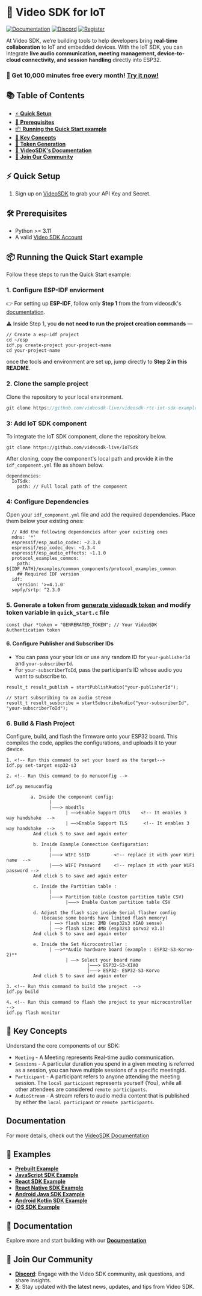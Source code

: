 # 🚀 Video SDK for IoT

[![Documentation](https://img.shields.io/badge/Read-Documentation-blue)](https://docs.videosdk.live/flutter/guide/video-and-audio-calling-api-sdk/concept-and-architecture)
[![Discord](https://img.shields.io/discord/876774498798551130?label=Join%20on%20Discord)](https://discord.gg/bGZtAbwvab)
[![Register](https://img.shields.io/badge/Contact-Know%20More-blue)](https://app.videosdk.live/signup)


At Video SDK, we’re building tools to help developers bring **real-time collaboration** to IoT and embedded devices. With the IoT SDK, you can integrate **live audio communication, meeting management, device-to-cloud connectivity, and session handling** directly into ESP32.


### 🥳 Get **10,000 minutes free** every month! **[Try it now!](https://app.videosdk.live/signup)**

## 📚 **Table of Contents**

- [⚡ **Quick Setup**](#-quick-setup)
- [🔧 **Prerequisites**](#-prerequisites)
- [📦 **Running the Quick Start example**](#-running-the-quick-start-example)
- [🧠 **Key Concepts**](#-key-concepts)
- [🔑 **Token Generation**](#-token-generation)
- [📝 **VideoSDK's Documentation**](#-documentation)
- [💬 **Join Our Community**](#-join-our-community)



## ⚡ Quick Setup 

1. Sign up on [VideoSDK](https://app.videosdk.live/) to grab your API Key and Secret.

## 🛠 Prerequisites

- Python >= 3.11
- A valid [Video SDK Account](https://app.videosdk.live/)

## 📦 Running the Quick Start example

Follow these steps to run the Quick Start example:

### 1. Configure ESP-IDF enviorment 

👉 For setting up **ESP-IDF**, follow only **Step 1** from the from videosdk's [documentation](https://docs.videosdk.live/iot/guide/video-and-audio-calling-api-sdk/quickstart/quick-start#step-1-setup-for-esp-idf).

⚠️ Inside Step 1, you **do not need to run the project creation commands** — 
```
// Create a esp-idf project
cd ~/esp
idf.py create-project your-project-name
cd your-project-name
```
once the tools and environment are set up, jump directly to **Step 2 in this README**.

### 2. Clone the sample project

Clone the repository to your local environment.

```js
git clone https://github.com/videosdk-live/videosdk-rtc-iot-sdk-example.git
```
### 3: Add IoT SDK component

To integrate the IoT SDK component, clone the repository below.

```
git clone https://github.com/videosdk-live/IoTSdk
```

After cloning, copy the component's local path and provide it in the `idf_component.yml` file as shown below.
```
dependencies:
  IoTSdk: 
    path: // Full local path of the component
```

### 4: Configure Dependencies

Open your `idf_component.yml` file and add the required dependencies. Place them below your existing ones:

```
  // Add the following dependencies after your existing ones
  mdns: '*'
  espressif/esp_audio_codec: ~2.3.0
  espressif/esp_codec_dev: ~1.3.4
  espressif/esp_audio_effects: ~1.1.0
  protocol_examples_common:
    path: ${IDF_PATH}/examples/common_components/protocol_examples_common
    ## Required IDF version
  idf:
    version: '>=4.1.0'
  sepfy/srtp: ^2.3.0
```

### 5. Generate a token from [generate videosdk token](https://app.videosdk.live) and modify token variable in `quick_start.c` file
```
const char *token = "GENRERATED_TOKEN"; // Your VideoSDK Authentication token
```

#### 6. Configure Publisher and Subscriber IDs

- You can pass your your Ids or use any random ID for `your-publisherId` and `your-subscriberId`.  
- For `your-subscriberToId`, pass the participant’s ID whose audio you want to subscribe to.

```
result_t result_publish = startPublishAudio("your-publisherId");

// Start subscribing to an audio stream
result_t result_susbcribe = startSubscribeAudio("your-subscriberId", "your-subscriberToId");

```

### 6. Build & Flash Project

Configure, build, and flash the firmware onto your ESP32 board. This compiles the code, applies the configurations, and uploads it to your device.
```
1. <!-- Run this command to set your board as the target-->
idf.py set-target esp32-s3

2. <!-- Run this command to do menuconfig -->

idf.py menuconfig  

         a. Inside the component config:
                |
                |———> mbedtls
                      | ——>Enable Support DTLS    <!-- It enables 3 way handshake  -->
                      | ——>Enable Support TLS      <!-- It enables 3 way handshake  -->
          And click S to save and again enter       

          b. Inside Example Connection Configuration:
                |
                |———> WIFI SSID         <!-- replace it with your WiFi name  -->
                |———> WIFI Password     <!-- replace it with your WiFi password -->
          And click S to save and again enter 

          c. Inside the Partition table :
                |
                |———> Partition table (custom partition table CSV)        
                      |———> Enable Custom partition table CSV

          d. Adjust the flash size inside Serial flasher config 
             (because some boards have limited flash memory)
                | ——> flash size: 2MB (esp32s3 XIAO sense)
                | ——> flash size: 4MB (esp32s3 qorvo2 v3.1)
          And click S to save and again enter

          e. Inside the Set Microcontroller : 
                | ——>**Audio hardware board (example : ESP32-S3-Korvo-2)**
                      | ——> Select your board name
                              |———> ESP32-S3-XIAO       
                              |———> ESP32- ESP32-S3-Korvo
          And click S to save and again enter

3. <!-- Run this command to build the project  -->
idf.py build

4. <!-- Run this command to flash the project to your microcontroller -->
idf.py flash monitor 
```

## 🧠 Key Concepts

Understand the core components of our SDK:

- `Meeting` - A Meeting represents Real-time audio communication.
- `Sessions` - A particular duration you spend in a given meeting is referred as a session, you can have multiple sessions of a specific meetingId.
- `Participant` - A participant refers to anyone attending the meeting session. The `local participant` represents yourself (You), while all other attendees are considered `remote participants`.
- `AudioStream` - A stream refers to audio media content that is published by either the `local participant` or `remote participants`.


## Documentation

For more details, check out the [VideoSDK Documentation](https://docs.videosdk.live/iot/guide/video-and-audio-calling-api-sdk/concept-and-architecture)


## 📖 Examples

- [**Prebuilt Example**](https://github.com/videosdk-live/videosdk-rtc-prebuilt-examples)
- [**JavaScript SDK Example**](https://github.com/videosdk-live/videosdk-rtc-javascript-sdk-example)
- [**React SDK Example**](https://github.com/videosdk-live/videosdk-rtc-react-sdk-example.git)
- [**React Native SDK Example**](https://github.com/videosdk-live/videosdk-rtc-react-native-sdk-example)
- [**Android Java SDK Example**](https://github.com/videosdk-live/videosdk-rtc-android-java-sdk-example)
- [**Android Kotlin SDK Example**](https://github.com/videosdk-live/videosdk-rtc-android-kotlin-sdk-example)
- [**iOS SDK Example**](https://github.com/videosdk-live/videosdk-rtc-ios-sdk-example)


## 📝 Documentation

Explore more and start building with our [**Documentation**](https://docs.videosdk.live/)

## 🤝 Join Our Community

- **[Discord](https://discord.gg/Gpmj6eCq5u)**: Engage with the Video SDK community, ask questions, and share insights.
- **[X](https://x.com/video_sdk)**: Stay updated with the latest news, updates, and tips from Video SDK.
